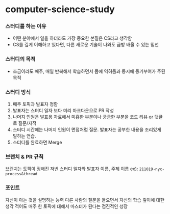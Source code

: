 # computer-science-study

### 스터디를 하는 이유
- 어떤 분야에서 일을 하더라도 가장 중요한 본질은 CS라고 생각함
- CS를 깊게 이해하고 있다면, 다른 새로운 기술이 나와도 금방 배울 수 있는 밑천

### 스터디의 목적
- 조금이라도 매주, 매일 반복해서 학습하면서 몸에 익혀둠과 동시에 동기부여가 주된 목적

### 스터디 방식
1. 매주 토픽과 발표자 정함
2. 발표자는 스터디 일자 보다 미리 마크다운으로 PR 작성
3. 나머지 인원은 발표용 자료에서 미흡한 부분이나 궁금한 부분을 코드 리뷰 or 댓글로 질문/지적
4. 스터디 시간에는 나머지 인원이 면접처럼 질문. 발표자는 공부한 내용을 조리있게 말하는 연습.
5. 스터디를 완료하면 Merge

### 브랜치 & PR 규칙
브랜치는 토픽이 정해진 저번 스터디 일자와 발표자 이름, 주제 이름
ex): `211019-nyc-process&thread`

### 포인트
자신이 아는 것을 설명하는 능력
다른 사람의 질문을 들으면서 자신의 학습 깊이에 대한 생각
적어도 매주 한 토픽에 대해서 마스터가 된다는 점진적인 성장
